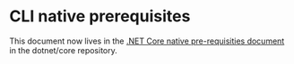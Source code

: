 CLI native prerequisites
=========================

This document now lives in the [.NET Core native pre-requisities document](https://github.com/dotnet/core/blob/master/Documentation/prereqs.md) in the dotnet/core repository. 
